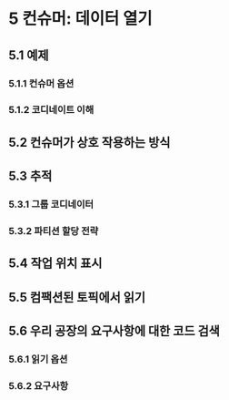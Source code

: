 # 5 컨슈머: 데이터 열기

## 5.1 예제

### 5.1.1 컨슈머 옵션

### 5.1.2 코디네이트 이해

## 5.2 컨슈머가 상호 작용하는 방식

## 5.3 추적

### 5.3.1 그룹 코디네이터

### 5.3.2 파티션 할당 전략

## 5.4 작업 위치 표시

## 5.5 컴팩션된 토픽에서 읽기

## 5.6 우리 공장의 요구사항에 대한 코드 검색

### 5.6.1 읽기 옵션

### 5.6.2 요구사항
